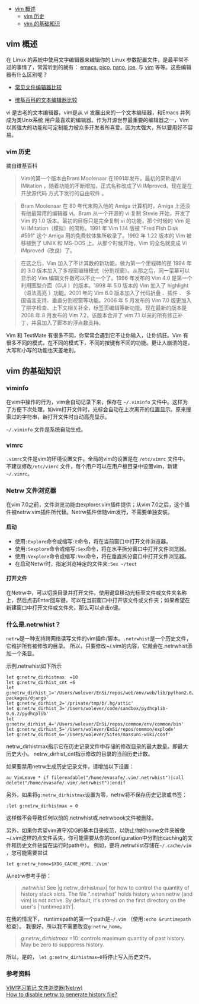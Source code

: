         
- [vim 概述](#summary)  
  - [vim 历史](#history)      
  - [vim 的基础知识](#base)        
    
## <a id="summary">vim 概述</a>    
在 Linux 的系統中使用文字编辑器来编辑你的 Linux 参数配置文件，是最平常不过的事情了，常常听到的就有： [emacs](http://www.gnu.org/software/emacs/), [pico](https://en.wikipedia.org/wiki/Pico_(text_editor)), [nano](http://sourceforge.net/projects/nano/), [joe](http://sourceforge.net/projects/joe-editor/), 与 [vim](http://www.vim.org) 等等。这些编辑器有什么区别呢？     

* [常见文件编辑器比较](http://encyclopedia.thefreedictionary.com/Listz+of+text+editors)   

* [维基百科的文本编辑器比较](http://en.wikipedia.org/wiki/Comparison_of_text_editors)    

vi 是古老的文本编辑器，vim是从 vi 发展出来的一个文本编辑器，和Emacs 并列成为类Unix系统 用户最喜欢的编辑器。作为开源世界最重要的编辑器之一，Vim 以其强大的功能和可定制能力被众多开发者所喜爱。因为太强大，所以要用好不容易。

### <a id="history">vim 历史</a>

摘自维基百科
> Vim的第一个版本由Bram Moolenaar 在1991年发布。最初的简称是Vi IMitation ，随着功能的不断增加，正式名称改成了Vi IMproved。现在是在开放源代码 方式下发行的自由软件 。

> Bram Moolenaar 在 80 年代末购入他的 Amiga 计算机时，Amiga 上还没有他最常用的编辑器 vi。Bram 从一个开源的 vi 复制 Stevie 开始，开发了 Vim 的 1.0 版本。最初的目标只是完全复制 vi 的功能，那个时候的 Vim 是Vi IMitation（模拟）的简称。1991 年 Vim 1.14 版被 "Fred Fish Disk #591" 这个 Amiga 用的免费软体集所收录了。1992 年 1.22 版本的 Vim 被移植到了 UNIX 和 MS-DOS 上。从那个时候开始，Vim 的全名就变成 Vi IMproved（改良）了。

> 在这之后，Vim 加入了不计其数的新功能。做为第一个里程碑的是 1994 年的 3.0 版本加入了多视窗编辑模式（分割视窗）。从那之后，同一萤幕可以显示的 Vim 编辑文件数可以不止一个了。1996 年发布的 Vim 4.0 是第一个利用图型介面（GUI ）的版本。1998 年 5.0 版本的 Vim 加入了 highlight（语法高亮 ）功能。2001 年的 Vim 6.0 版本加入了代码折叠 、插件 、 多国语言支持、垂直分割视窗等功能。2006 年 5 月发布的 Vim 7.0 版更加入了拼字检查、上下文相关补全，标签页编辑等新功能。现在最新的版本是 2008 年 8 月发布的 Vim 7.2，该版本合并了 vim 7.1 以来的所有修正补丁，并且加入了脚本的浮点数支持。


Vim 和 TextMate 有很多不同，你常常会遇到它不让你输入，让你抓狂。Vim 有很多不同的模式，在不同的模式下，不同的按键有不同的功能。更让人崩溃的是，大写和小写的功能也天差地别。

## <a id="base">vim 的基础知识</a>
### viminfo

在vim中操作的行为，vim会自动记录下来，保存在 `~/.viminfo` 文件中。这样为了方便下次处理，如vim打开文件时，光标会自动在上次离开的位置显示。原来搜索过的字符串，新打开文件时自动高亮显示。

`~/.viminfo` 文件是系统自动生成。

### vimrc

`.vimrc`文件是vim的环境设置文件。全局的vim的设置是在 `/etc/vimrc` 文件中。不建议修改`/etc/vimrc` 文件，每个用户可以在用户根目录中设置vim，新建 `~/.vimrc`。

### Netrw 文件浏览器
在vim 7.0之前，文件浏览功能由explorer.vim插件提供；从vim 7.0之后，这个插件被netrw.vim插件所代替。Netrw插件伴随vim发行，不需要单独安装。

#### 启动
* 使用`:Explore`命令或缩写`:E`命令，将在当前窗口中打开文件浏览器。
* 使用`:Sexplore`命令或缩写`:Sex`命令，将在水平拆分窗口中打开文件浏览器。
* 使用`:Vexplore`命令或缩写`:Vex`命令，将在垂直拆分窗口中打开文件浏览器。
* 在启动Netwr时，指定浏览特定的文件夹`:Sex ~/text`

#### 打开文件
在Netrw中，可以切换目录并打开文件。使用键盘移动光标至文件或文件夹名称上，然后点击Enter回车键，可以在当前窗口中打开该文件或文件夹；如果希望在新建窗口中打开文件或文件夹，那么可以点击o键。


### 什么是.netrwhist？

`netrw`是一种支持跨网络读写文件的vim插件/脚本。`.netrwhist`是一个历史文件，它维护所有被修改的目录。 所以，只要修改~/.vim的内容，它就会在.netrwhist添加一个条目。

示例.netrwhist如下所示

    let g:netrw_dirhistmax  =10
    let g:netrw_dirhist_cnt =6
    let g:netrw_dirhist_1='/Users/wolever/EnSi/repos/web/env/web/lib/python2.6/site-packages/django'
    let g:netrw_dirhist_2='/private/tmp/b/.hg/attic'
    let g:netrw_dirhist_3='/Users/wolever/code/sandbox/pydhcplib-0.6.2/pydhcplib'
    let g:netrw_dirhist_4='/Users/wolever/EnSi/repos/common/env/common/bin'
    let g:netrw_dirhist_5='/Users/wolever/EnSi/repos/common/explode'
    let g:netrw_dirhist_6='/Users/wolever/Sites/massuni-wiki/conf'
netrw_dirhistmax指示它在历史记录文件中存储的修改目录的最大数量。即最大历史大小。 netrw_dirhist_cnt指示修改的目录的当前历史计数。

如果要禁用netrw生成历史记录文件，请增加以下设置：        

    au VimLeave * if filereadable("/home/evasafe/.vim/.netrwhist")|call delete("/home/evasafe/.vim/.netrwhist")|endif

另外，如果将`g:netrw_dirhistmax`设置为零，netrw将不保存历史记录或书签：

    :let g:netrw_dirhistmax = 0 
这样做不会导致任何以前的.netrwhist或.netrwbook文件被删除。

另外，如果你希望vim遵守XDG的基本目录规范，以防止你的home文件夹被像~/.vim这样的点文件丢失，你可能需要从你的configuration中分割出caching的文件和历史文件驻留在运行时path中）。 例如，要将.netrwhist存储在`~/.cache/vim` ，您可能需要尝试

    let g:netrw_home=$XDG_CACHE_HOME.'/vim' 
    
从netrw参考手册：

>  *.netrwhist* See |g:netrw_dirhistmax| for how to control the quantity of history stack slots. The file ".netrwhist" holds history when netrw (and vim) is not active. By default, it's stored on the first directory on the user's |'runtimepath'|. 

在我的情况下， runtimepath的第一个path是`~/.vim` （使用`:echo &runtimepath`检查）。 我很好，所以我不需要改变`g:netrw_home`。

> *g:netrw_dirhistmax* =10: controls maximum quantity of past history. May be zero to supppress history. 

所以，是的， `let g:netrw_dirhistmax=0`将停止写入历史文件。

### 参考资料
[VIM学习笔记 文件浏览器(Netrw)](https://zhuanlan.zhihu.com/p/61588081)                  
[How to disable netrw to generate history file?](http://vim.1045645.n5.nabble.com/How-to-disable-netrw-to-generate-history-file-td4248939.html)            

